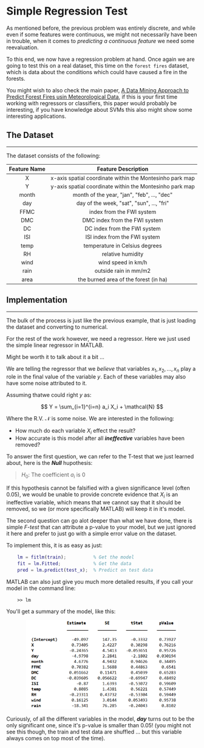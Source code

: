 # Simple Regression Test

As mentioned before, the previous problem was entirely discrete, and while even if some features were continuous, we might not necessarily have been in trouble, when it comes to *predicting a continuous feature*  we need some reevaluation.

To this end, we now have a regression problem at hand. Once again we are going to test this on a real dataset, this time on the `forest fires` dataset, which is data about the conditions which could have caused a fire in the forests.

You might wish to also check the main paper, [A Data Mining Approach to Predict Forest Fires usin Meteorological Data](http://www.dsi.uminho.pt/~pcortez/fires.pdf), if this is your first time working with regressors or classifiers, this paper would probably be interesting, if you have knowledge about SVMs this also might show some interesting applications.

## The Dataset
---

The dataset consists of the following:

| Feature Name | Feature Description |
|:------------:|:-------------------:|
| X | x-axis spatial coordinate within the Montesinho park map |
| Y | y-axis spatial coordinate within the Montesinho park map |
| month | month of the year, "jan", "feb", ..., "dec" |
| day | day of the week, "sat", "sun", ..., "fri" |
| FFMC | index from the FWI system |
| DMC | DMC index from the FWI system |
| DC | DC index from the FWI system |
| ISI | ISI index from the FWI system |
| temp | temperature in Celsius degrees |
| RH | relative humidity |
| wind | wind speed in km/h |
| rain | outside rain in mm/m2 |
| area | the burned area of the forest (in ha) |

## Implementation
---

The bulk of the process is just like the previous example, that is just loading the dataset and converting to numerical.

For the rest of the work however, we need a regressor. Here we just used the simple linear regressor in MATLAB.

Might be worth it to talk about it a bit ...

We are telling the regressor that we *believe* that variables $x_1, x_2, ..., x_n$ play a role in the final value of the variable $y$. Each of these variables may also have some noise attributed to it.

Assuming thatwe could right $y$ as:

$$
    Y = \sum_{i=1}^{i=n} a_i X_i + \mathcal{N}
$$

Where the R.V. $\mathcal{N}$ is some noise. We are interested in the following:

- How much do each variable $X_i$ effect the result?
- How accurate is this model after all ***ineffective*** variables have been removed?

To answer the first question, we can refer to the T-test that we just learned about, here is the ***Null*** hupothesis:

> $H_0$: The coefficient $a_i$ is 0

If this hypothesis cannot be falsified with a given significance level (often 0.05), we would be unable to provide concrete evidence that $X_i$ is an ineffective variable, which means that we cannot say that it should be removed, so we (or more specifically MATLAB) will keep it in it's model.

The second question can go alot deeper than what we have done, there is simple *F-test* that can attribute a p-value to your model, but we just ignored it here and prefer to just go with a simple error value on the dataset.

To implement this, it is as easy as just:

```matlab
    lm = fitlm(train);          % Get the model
    fit = lm.Fitted;            % Get the data
    pred = lm.predict(test_x);  % Predict on test data
```

MATLAB can also just give you much more detailed results, if you call your model in the command line:

```
    >> lm
```

You'll get a summary of the model, like this:

<p align=center>
<img src="./pictures/../../pictures/summary.png" width=400>
</p>

Curiously, of all the different variables in the model, ***day*** turns out to be the only significant one, since it's p-value is smaller than 0.05! (you might not see this though, the train and test data are shuffled ... but this variable always comes on top most of the time).
